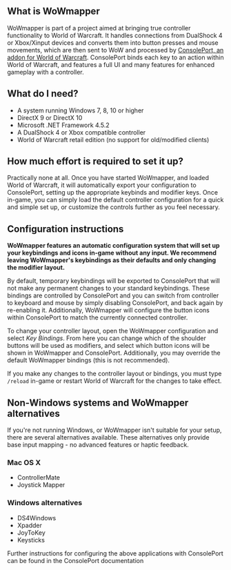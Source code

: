 ## What is WoWmapper

WoWmapper is part of a project aimed at bringing true controller functionality to World of Warcraft.
It handles connections from DualShock 4 or Xbox/Xinput devices and converts them into button presses and mouse movements,
which are then sent to WoW and processed by [ConsolePort, an addon for World of Warcraft](http://www.wowinterface.com/downloads/info23536-ConsolePort.html).
ConsolePort binds each key to an action within World of Warcraft, and features a full UI and many features for
enhanced gameplay with a controller.

## What do I need?

- A system running Windows 7, 8, 10 or higher
- DirectX 9 or DirectX 10
- Microsoft .NET Framework 4.5.2
- A DualShock 4 or Xbox compatible controller
- World of Warcraft retail edition (no support for old/modified clients)

## How much effort is required to set it up?
 
Practically none at all. Once you have started WoWmapper, and loaded World of Warcraft, it will automatically export your configuration to ConsolePort, setting up the appropriate keybinds and modifier keys. Once in-game, you can simply load the default controller configuration for a quick and simple set up, or customize the controls further as you feel necessary.

## Configuration instructions

**WoWmapper features an automatic configuration system that will set up your keybindings and icons in-game without any input. We recommend leaving WoWmapper's keybindings as their defaults and only changing the modifier layout.**

By default, temporary keybindings will be exported to ConsolePort that will not make any permanent changes to your standard keybindings. These bindings are controlled by ConsolePort and you can switch from controller to keyboard and mouse by simply disabling ConsolePort, and back again by re-enabling it. Additionally, WoWmapper will configure the button icons within ConsolePort to match the currently connected controller.

To change your controller layout, open the WoWmapper configuration and select *Key Bindings*. From here you can change which of the shoulder buttons will be used as modifiers, and select which button icons will be shown in WoWmapper and ConsolePort. Additionally, you may override the default WoWmapper bindings (this is not recommended).

If you make any changes to the controller layout or bindings, you must type `/reload` in-game or restart World of Warcraft for the changes to take effect.

## Non-Windows systems and WoWmapper alternatives

If you're not running Windows, or WoWmapper isn't suitable for your setup, there are several alternatives available. These alternatives only provide base input mapping - no advanced features or haptic feedback.

### Mac OS X
- ControllerMate
- Joystick Mapper

### Windows alternatives

- DS4Windows
- Xpadder
- JoyToKey
- Keysticks

Further instructions for configuring the above applications with ConsolePort can be found in the ConsolePort documentation
